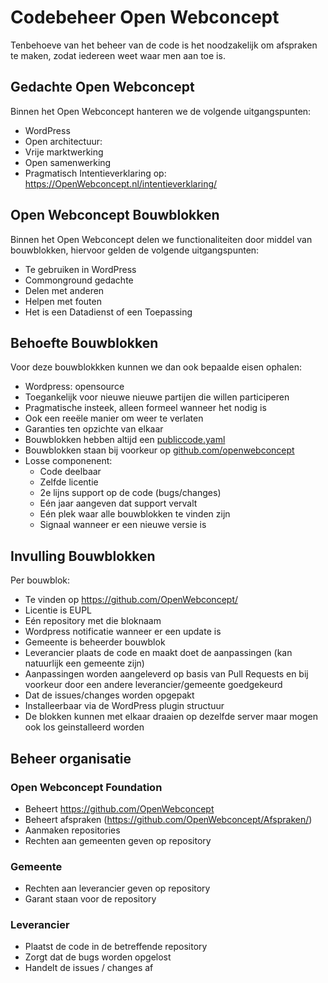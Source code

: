 # Codebeheer Open Webconcept
Tenbehoeve van het beheer van de code is het noodzakelijk om afspraken te maken, zodat iedereen weet waar men aan toe is.

## Gedachte Open Webconcept
Binnen het Open Webconcept hanteren we de volgende uitgangspunten:
* WordPress
* Open architectuur:
* Vrije marktwerking
* Open samenwerking
* Pragmatisch
Intentieverklaring op: https://OpenWebconcept.nl/intentieverklaring/

## Open Webconcept Bouwblokken
Binnen het Open Webconcept delen we functionaliteiten door middel van bouwblokken, hiervoor gelden de volgende uitgangspunten:
* Te gebruiken in WordPress 
* Commonground gedachte
* Delen met anderen 
* Helpen met fouten
* Het is een Datadienst of een Toepassing

## Behoefte Bouwblokken
Voor deze bouwblokkken kunnen we dan ook bepaalde eisen ophalen:
* Wordpress: opensource
* Toegankelijk voor nieuwe nieuwe partijen  die willen participeren
* Pragmatische insteek, alleen formeel wanneer het nodig is
* Ook een reeële manier om weer te verlaten
* Garanties ten opzichte van elkaar
* Bouwblokken hebben altijd een [publiccode.yaml](https://yml.publiccode.tools/)
* Bouwblokken staan bij voorkeur op [github.com/openwebconcept](https://github.com/openwebconcept)
* Losse componenent:
	* Code deelbaar
	* Zelfde licentie
	* 2e lijns support op de code (bugs/changes)
	* Eén jaar aangeven dat support vervalt
	* Eén plek waar alle bouwblokken te vinden zijn 
	* Signaal wanneer er een nieuwe versie is

## Invulling Bouwblokken
Per bouwblok:
* Te vinden op https://github.com/OpenWebconcept/
* Licentie is EUPL
* Eén repository met die bloknaam
* Wordpress notificatie wanneer er een update is
* Gemeente is beheerder bouwblok
* Leverancier plaats de code en maakt doet de aanpassingen (kan natuurlijk een gemeente zijn)
* Aanpassingen worden aangeleverd op basis van Pull Requests en bij voorkeur door een andere leverancier/gemeente goedgekeurd
* Dat de issues/changes worden opgepakt
* Installeerbaar via de WordPress plugin structuur
* De blokken kunnen met elkaar draaien op dezelfde server maar mogen ook los geinstalleerd worden

## Beheer organisatie

### Open Webconcept Foundation
* Beheert https://github.com/OpenWebconcept
* Beheert afspraken (https://github.com/OpenWebconcept/Afspraken/)
* Aanmaken repositories
* Rechten  aan gemeenten geven op repository

### Gemeente
* Rechten aan leverancier geven op repository
* Garant staan voor de repository

### Leverancier
* Plaatst de code in de betreffende  repository
* Zorgt dat de bugs worden opgelost
* Handelt de issues / changes af
